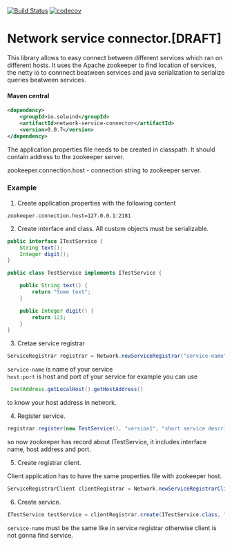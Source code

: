 [![Build Status](https://travis-ci.org/thesolwind/network-service-connector.svg?branch=master)](https://travis-ci.org/thesolwind/network-service-connector)
[![codecov](https://codecov.io/gh/thesolwind/network-service-connector/branch/master/graph/badge.svg)](https://codecov.io/gh/thesolwind/network-service-connector)
# Network service connector.[DRAFT]

This library allows to easy connect between different services which ran on different hosts. It uses the Apache zookeeper to find location of services, the netty io to connnect beatween services and java serialization to serialize queries beatween services.

#### Maven central
```xml
<dependency>
    <groupId>io.solwind</groupId>
    <artifactId>network-service-connector</artifactId>
    <version>0.0.7</version>
</dependency>
```

The application.properties file needs to be created in classpath. 
It should contain address to the zookeeper server.

zookeeper.connection.host - connection string to zookeeper server.<br/>

### Example
1. Create application.properties with the following content
```properties
zookeeper.connection.host=127.0.0.1:2181
```

2. Create interface and class. All custom objects must be serializable.
```java
public interface ITestService {
    String text();
    Integer digit();
}

public class TestService implements ITestService {

    public String text() {
        return "Some text";
    }

    public Integer digit() {
        return 123;
    }
}
```

3. Cretae service registrar
```java
ServiceRegistrar registrar = Network.newServiceRegistrar("service-name", "host:port", new ZookeeperDiscoveryConnector(), new NettyIoRmiConnectorServer());
```
`service-name` is name of your service<br/>
`host:port` is host and port of your service for example you can use
```java
 InetAddress.getLocalHost().getHostAddress()
```
to know your host address in network.

4. Register service.
```java
registrar.register(new TestService(), "version1", "short service description");
```
so now zookeeper has record about ITestService, it includes interface name, host address and port.

5. Create registrar client.

Client application has to have the same properties file with zookeeper host.
```java
ServiceRegistrarClient clientRegistrar = Network.newServiceRegistrarClient(new ZookeeperDiscoveryConnector());
```

6. Create service.
```java
ITestService testService = clientRegistrar.create(ITestService.class, "service-name", new NettyIoRmiConnectorClient());
```
`service-name` must be the same like in service registrar otherwise client is not gonna find service.
